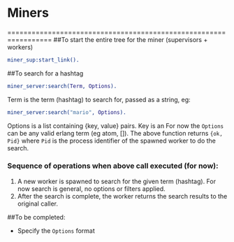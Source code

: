 # Miners
=================================================================
##To start the entire tree for the miner (supervisors + workers)
```erlang
miner_sup:start_link().
```

##To search for a hashtag
```erlang
miner_server:search(Term, Options).
```
Term is the term (hashtag) to search for, passed as a string, eg:
```erlang
miner_server:search("mario", Options).
```
Options is a list containing {key, value} pairs. Key is an 
For now the `Options` can be any valid erlang term (eg atom, []). The above function returns `{ok, Pid}` where `Pid` is the process identifier of the spawned worker to do the search. 

### Sequence of operations when above call executed (for now):
1. A new worker is spawned to search for the given term (hashtag). For now search is general, no options or filters applied.
2. After the search is complete, the worker returns the search results to the original caller.

##To be completed:
- Specify the `Options` format
